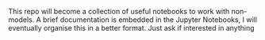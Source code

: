 This repo will become a collection of useful notebooks to work with non-models.
A brief documentation is embedded in the Jupyter Notebooks, I will eventually organise this in a better format. Just ask if interested in anything
